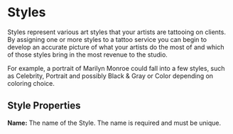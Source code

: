 # Styles

Styles represent various art styles that your artists are tattooing on clients. By assigning one or more styles to a tattoo service you can begin to develop an accurate picture of what your artists do the most of and which of those styles bring in the most revenue to the studio.

For example, a portrait of Marilyn Monroe could fall into a few styles, such as Celebrity, Portrait and possibly Black & Gray or Color depending on coloring choice.

## Style Properties

**Name:** The name of the Style. The name is required and must be unique.